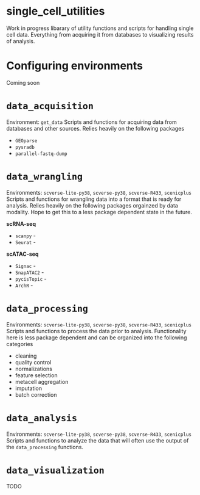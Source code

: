 # single_cell_utilities
Work in progress libarary of utility functions and scripts for handling single cell data. Everything from acquiring it from databases to visualizing results of analysis.

# Configuring environments
Coming soon

# `data_acquisition`
Environment: `get_data`
Scripts and functions for acquiring data from databases and other sources. Relies heavily on the following packages
- `GEOparse`
- `pysradb`
- `parallel-fastq-dump`

# `data_wrangling`
Environments: `scverse-lite-py38`, `scverse-py38`, `scverse-R433`, `scenicplus`
Scripts and functions for wrangling data into a format that is ready for analysis. Relies heavily on the following packages orgainzed by data modality. Hope to get this to a less package dependent state in the future.

**scRNA-seq**
- `scanpy` -
- `Seurat` -

**scATAC-seq**
- `Signac` -
- `SnapATAC2` -
- `pycisTopic` -
- `ArchR` -

# `data_processing`
Environments: `scverse-lite-py38`, `scverse-py38`, `scverse-R433`, `scenicplus`
Scripts and functions to process the data prior to analysis. Functionality here is less package dependent and can be organized into the following categories
- cleaning
- quality control
- normalizations
- feature selection
- metacell aggregation
- imputation
- batch correction

# `data_analysis`
Environments: `scverse-lite-py38`, `scverse-py38`, `scverse-R433`, `scenicplus`
Scripts and functions to analyze the data that will often use the output of the `data_processing` functions.

# `data_visualization`
TODO